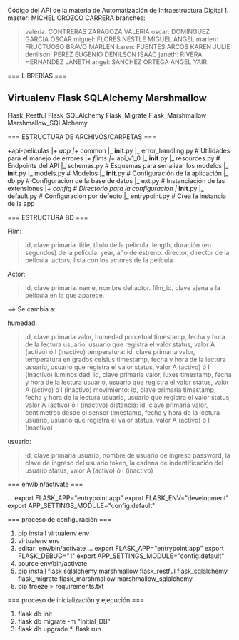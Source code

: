 Código del API de la materia de Automatización de Infraestructura Digital 1.
master:    MICHEL OROZCO CARRERA
branches:
>valeria:  CONTRERAS ZARAGOZA VALERIA
>oscar:    DOMINGUEZ GARCIA OSCAR
>miguel:   FLORES NESTLE MIGUEL ANGEL
>marlen:   FRUCTUOSO BRAVO MARLEN
>karen:    FUENTES ARCOS KAREN JULIE
>denilson: PEREZ EUGENIO DENILSON ISAAC
>janeth:   RIVERA HERNANDEZ JANETH
>angel:    SANCHEZ ORTEGA ANGEL YAIR

=== LIBRERÍAS ===

Virtualenv
Flask
SQLAlchemy
Marshmallow
---
Flask_Restful
Flask_SQLAlchemy
Flask_Migrate
Flask_Marshmallow
Marshmallow_SQLAlchemy

=== ESTRUCTURA DE ARCHIVOS/CARPETAS ===

+api-peliculas
|_+ app
  |_+ common
    |_ __init__.py
    |_ error_handling.py   # Utilidades para el manejo de errores
  |_+ films
    |_+ api_v1_0
      |_ __init__.py
      |_ resources.py   # Endpoints del API
      |_ schemas.py     # Esquemas para serializar los modelos
    |_ __init__.py
    |_ models.py   # Modelos
  |_ __init__.py   # Configuración de la aplicación
  |_ db.py         # Configuración de la base de datos
  |_ ext.py        # Instanciación de las extensiones
|_+ config         # Directorio para la configuración
  |_ __init__.py
  |_ default.py    # Configuración por defecto
|_ entrypoint.py   # Crea la instancia de la app

=== ESTRUCTURA BD ===

Film:
>id, clave primaria.
>title, título de la película.
>length, duración (en segundos) de la película.
>year, año de estreno.
>director, director de la película.
>actors, lista con los actores de la película.

Actor:
>id, clave primaria.
>name, nombre del actor.
>film_id, clave ajena a la película en la que aparece.

==> Se cambia a:

humedad:
> id, clave primaria
> valor, humedad porcetual
> timestamp, fecha y hora de la lectura
> usuario, usuario que registra el valor
> status, valor A (activo) ó I (inactivo)
temperatura:
> id, clave primaria
> valor, temperatura en grados celsius
> timestamp, fecha y hora de la lectura
> usuario, usuario que registra el valor
> status, valor A (activo) ó I (inactivo)
luminosidad:
> id, clave primaria
> valor, luxes
> timestamp, fecha y hora de la lectura
> usuario, usuario que registra el valor
> status, valor A (activo) ó I (inactivo)
movimiento:
> id, clave primaria
> timestamp, fecha y hora de la lectura
> usuario, usuario que registra el valor
> status, valor A (activo) ó I (inactivo)
distancia:
> id, clave primaria
> valor, centimetros desde el sensor
> timestamp, fecha y hora de la lectura
> usuario, usuario que registra el valor
> status, valor A (activo) ó I (inactivo)

usuario:
> id, clave primaria
> usuario, nombre de usuario de ingreso
> password, la clave de ingreso del usuario
> token, la cadena de indentificación del usuario
> status, valor A (activo) ó I (inactivo)

=== env/bin/activate ===

...
export FLASK_APP="entrypoint:app"
export FLASK_ENV="development"
export APP_SETTINGS_MODULE="config.default"

=== proceso de configuración ===

1. pip install virtualenv env
2. virtualenv env
3. editar: env/bin/activate
...
export FLASK_APP="entrypoint:app"
export FLASK_DEBUG="1"
export APP_SETTINGS_MODULE="config.default"
4. source env/bin/activate
5. pip install flask sqlalchemy marshmallow flask_restful flask_sqlalchemy flask_migrate flask_marshmallow marshmallow_sqlalchemy
6. pip freeze > requirements.txt

=== proceso de inicialización y ejecución ===

1. flask db init
2. flask db migrate -m "Initial_DB"
3. flask db upgrade
*. flask run
